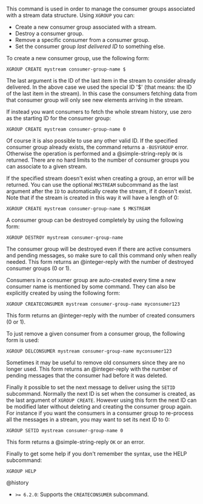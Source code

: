 This command is used in order to manage the consumer groups associated
with a stream data structure. Using `XGROUP` you can:

* Create a new consumer group associated with a stream.
* Destroy a consumer group.
* Remove a specific consumer from a consumer group.
* Set the consumer group *last delivered ID* to something else.

To create a new consumer group, use the following form:

    XGROUP CREATE mystream consumer-group-name $

The last argument is the ID of the last item in the stream to consider already
delivered. In the above case we used the special ID '$' (that means: the ID
of the last item in the stream). In this case the consumers fetching data
from that consumer group will only see new elements arriving in the stream.

If instead you want consumers to fetch the whole stream history, use
zero as the starting ID for the consumer group:

    XGROUP CREATE mystream consumer-group-name 0

Of course it is also possible to use any other valid ID. If the specified
consumer group already exists, the command returns a `-BUSYGROUP` error.
Otherwise the operation is performed and a @simple-string-reply `OK` is returned. There are no hard
limits to the number of consumer groups you can associate to a given stream.

If the specified stream doesn't exist when creating a group, an error will be
returned. You can use the optional `MKSTREAM` subcommand as the last argument
after the `ID` to automatically create the stream, if it doesn't exist. Note
that if the stream is created in this way it will have a length of 0:

    XGROUP CREATE mystream consumer-group-name $ MKSTREAM

A consumer group can be destroyed completely by using the following form:

    XGROUP DESTROY mystream consumer-group-name

The consumer group will be destroyed even if there are active consumers
and pending messages, so make sure to call this command only when really
needed. This form returns an @integer-reply with the number of destroyed
consumer groups (0 or 1).

Consumers in a consumer group are auto-created every time a new consumer
name is mentioned by some command. They can also be explicitly created
by using the following form:

    XGROUP CREATECONSUMER mystream consumer-group-name myconsumer123

This form returns an @integer-reply with the number of created consumers (0 or 1).

To just remove a given consumer from a consumer group, the following
form is used:

    XGROUP DELCONSUMER mystream consumer-group-name myconsumer123

Sometimes it may be useful to remove old consumers since they are no longer
used.
This form returns an @integer-reply with the number of pending messages that the consumer had before it was deleted.

Finally it possible to set the next message to deliver using the
`SETID` subcommand. Normally the next ID is set when the consumer is
created, as the last argument of `XGROUP CREATE`. However using this form
the next ID can be modified later without deleting and creating the consumer
group again. For instance if you want the consumers in a consumer group
to re-process all the messages in a stream, you may want to set its next
ID to 0:

    XGROUP SETID mystream consumer-group-name 0

This form returns a @simple-string-reply `OK` or an error.

Finally to get some help if you don't remember the syntax, use the
HELP subcommand:

    XGROUP HELP

@history

  * `>= 6.2.0`: Supports the `CREATECONSUMER` subcommand.
